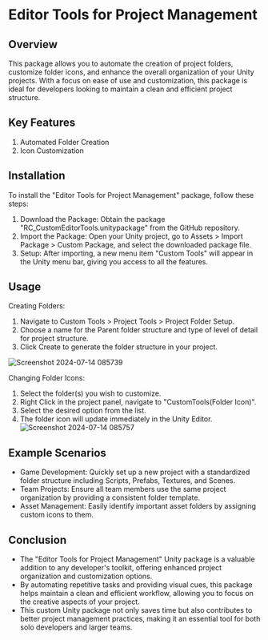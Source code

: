 # Editor Tools for Project Management
 
## Overview
This package allows you to automate the creation of project folders, customize folder icons, and enhance the overall organization of your Unity projects. With a focus on ease of use and customization, this package is ideal for developers looking to maintain a clean and efficient project structure.

## Key Features
1. Automated Folder Creation
2. Icon Customization

## Installation
To install the "Editor Tools for Project Management" package, follow these steps:

1. Download the Package: Obtain the package "RC_CustomEditorTools.unitypackage" from the GitHub repository.
2. Import the Package: Open your Unity project, go to Assets > Import Package > Custom Package, and select the downloaded package file.
3. Setup: After importing, a new menu item "Custom Tools" will appear in the Unity menu bar, giving you access to all the features.

## Usage
Creating Folders:

1. Navigate to Custom Tools > Project Tools > Project Folder Setup.
2. Choose a name for the Parent folder structure and type of level of detail for project structure. 
3. Click Create to generate the folder structure in your project.
 
![Screenshot 2024-07-14 085739](https://github.com/user-attachments/assets/c32e3936-00cd-40a4-ace0-f0e4f1cde739)

Changing Folder Icons:

1. Select the folder(s) you wish to customize.
2. Right Click in the project panel, navigate to "CustomTools(Folder Icon)".
3. Select the desired option from the list.
4. The folder icon will update immediately in the Unity Editor.
![Screenshot 2024-07-14 085757](https://github.com/user-attachments/assets/7ea8b97d-72e1-4258-bdaa-a43275e1d723)


## Example Scenarios
- Game Development: Quickly set up a new project with a standardized folder structure including Scripts, Prefabs, Textures, and Scenes.
- Team Projects: Ensure all team members use the same project organization by providing a consistent folder template.
- Asset Management: Easily identify important asset folders by assigning custom icons to them.

## Conclusion
- The "Editor Tools for Project Management" Unity package is a valuable addition to any developer's toolkit, offering enhanced project organization and customization options.
- By automating repetitive tasks and providing visual cues, this package helps maintain a clean and efficient workflow, allowing you to focus on the creative aspects of your project.
- This custom Unity package not only saves time but also contributes to better project management practices, making it an essential tool for both solo developers and larger teams.
